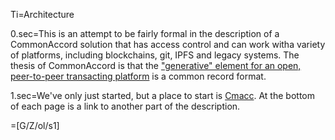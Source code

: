 Ti=Architecture

0.sec=This is an attempt to be fairly formal in the description of a CommonAccord solution that has access control and can work witha variety of platforms, including blockchains, git, IPFS and legacy systems.  The thesis of CommonAccord is that the <a href="index.php?action=doc&file=S/About/Conference/Stack/Hourglass_0.md">"generative" element for an open, peer-to-peer transacting platform</a> is a common record format. 

1.sec=We've only just started, but a place to start is <a href="index.php?action=doc&file=S/About/Conference/Stack/Cmacc_0.md">Cmacc</a>.  At the bottom of each page is a link to another part of the description. 

=[G/Z/ol/s1]